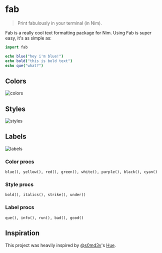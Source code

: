 # fab
> Print fabulously in your terminal (in Nim).

Fab is a really cool text formatting package for Nim. Using Fab is super easy, it's as simple as:
```Nim
import fab

echo blue("hey i'm blue!")
echo bold("this is bold text")
echo que("what?")
```

## Colors
![colors](https://xix.ph0x.me/colors.png)

## Styles
![styles](https://xix.ph0x.me/styles.png)

## Labels
![labels](https://xix.ph0x.me/labels.png)

### Color procs
```
blue(), yellow(), red(), green(), white(), purple(), black(), cyan()
```

### Style procs
```
bold(), italics(), strike(), under()
```

### Label procs
```
que(), info(), run(), bad(), good()
```

## Inspiration
This project was heavily inspired by [@s0md3v](https://github.com/s0me3v)'s [Hue](https://github.com/s0md3v/hue).
